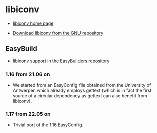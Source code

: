 # libiconv

  * [libiconv home page](https://www.gnu.org/software/libiconv/)

  * [Download libiconv from the GNU repository](https://ftp.gnu.org/pub/gnu/libiconv/)

## EasyBuild

  * [libiconv support in the EasyBuilders repository](https://github.com/easybuilders/easybuild-easyconfigs/tree/develop/easybuild/easyconfigs/l/libiconv)

### 1.16 from 21.06 on

  * We started from an EasyConfig file obtained from the University of Antwerpen
    which already employs gettext (which is in fact the first source of a circular
    dependency as gettext can also benefit from libiconv).

### 1.17 from 22.05 on

  * Trivial port of the 1.16 EasyConfig.


